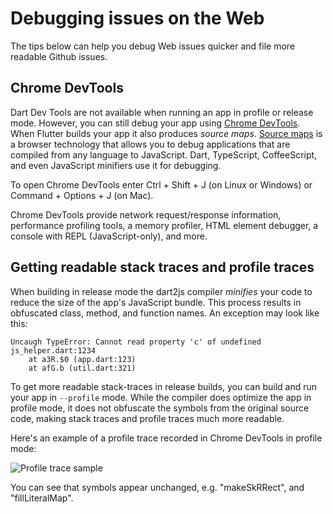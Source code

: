 # Debugging issues on the Web

The tips below can help you debug Web issues quicker and file more readable Github issues.

## Chrome DevTools

Dart Dev Tools are not available when running an app in profile or release mode. However, you can still debug your app using [Chrome DevTools][chrome_dev_tools]. When Flutter builds your app it also produces _source maps_. [Source maps][source_maps] is a browser technology that allows you to debug applications that are compiled from any language to JavaScript. Dart, TypeScript, CoffeeScript, and even JavaScript minifiers use it for debugging.

To open Chrome DevTools enter Ctrl + Shift + J (on Linux or Windows) or Command + Options + J (on Mac).

Chrome DevTools provide network request/response information, performance profiling tools, a memory profiler, HTML element debugger, a console with REPL (JavaScript-only), and more.

## Getting readable stack traces and profile traces

When building in release mode the dart2js compiler _minifies_ your code to reduce the size of the app's JavaScript bundle. This process results in obfuscated class, method, and function names. An exception may look like this:

```
Uncaugh TypeError: Cannot read property 'c' of undefined js_helper.dart:1234
    at a3R.$0 (app.dart:123)
    at afG.b (util.dart:321)
```

To get more readable stack-traces in release builds, you can build and run your app in `--profile` mode. While the compiler does optimize the app in profile mode, it does not obfuscate the symbols from the original source code, making stack traces and profile traces much more readable.

Here's an example of a profile trace recorded in Chrome DevTools in profile mode:

![Profile trace sample](https://user-images.githubusercontent.com/211513/70833918-cdf2a380-1dad-11ea-8aa6-3b856a104789.png)

You can see that symbols appear unchanged, e.g. "makeSkRRect", and "fillLiteralMap".

[chrome_dev_tools]: https://developers.google.com/web/tools/chrome-devtools
[source_maps]: https://developers.google.com/web/tools/chrome-devtools/javascript/source-maps